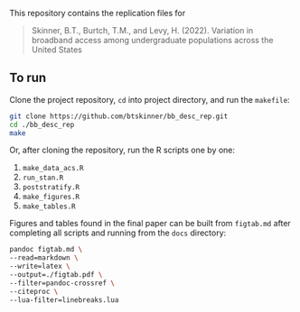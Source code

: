 This repository contains the replication files for  

> Skinner, B.T., Burtch, T.M., and Levy, H. (2022). Variation in
> broadband access among undergraduate populations across the United
> States 


## To run

Clone the project repository, `cd` into project directory, and run the `makefile`:

```bash
git clone https://github.com/btskinner/bb_desc_rep.git
cd ./bb_desc_rep
make
```

Or, after cloning the repository, run the R scripts one by one:

1. `make_data_acs.R`
1. `run_stan.R`
1. `poststratify.R`
1. `make_figures.R`
1. `make_tables.R`

Figures and tables found in the final paper can be built from
`figtab.md` after completing all scripts and running from the `docs`
directory:

``` sh
pandoc figtab.md \
--read=markdown \
--write=latex \
--output=./figtab.pdf \
--filter=pandoc-crossref \
--citeproc \
--lua-filter=linebreaks.lua
```
